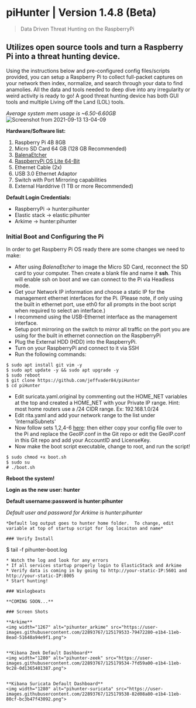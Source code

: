 
# piHunter | Version 1.4.8 (Beta)
> Data Driven Threat Hunting on the RaspberryPi

## Utilizes open source tools and turn a Raspberry Pi into a threat hunting device.

Using the instructions below and pre-configured config files/scripts provided, you can setup a Raspberry Pi to collect full-packet captures on your network then index, normalize, and search through your data to find anamolies.  All the data and tools needed to deep dive into any irregularity or weird activity is ready to go!  A good threat hunting device has both GUI tools and multiple Living off the Land (LOL) tools.

*Average system mem usage is ~6.50-6.60GB*![Screenshot from 2021-09-13 13-04-09](https://user-images.githubusercontent.com/22893767/133081292-6701d0d7-3a80-4423-863c-80bc48f6fafa.png)

**Hardware/Software list:**
1. Raspberry Pi 4B 8GB
2. Micro SD Card 64 GB (128 GB Recommended)
3. [BalenaEtcher](https://www.balena.io/etcher/)
4. [RaspberryPi OS Lite 64-Bit](https://downloads.raspberrypi.org/raspios_lite_arm64/images/)
5. Ethernet Cable (2x)
6. USB 3.0 Ethernet Adaptor
7. Switch with Port Mirroring capabilities
9. External Harddrive (1 TB or more Recommended) 

**Default Login Credentials:**
- RaspberryPi -> hunter:pihunter
- Elastic stack -> elastic:pihunter
- Arkime -> hunter:pihunter

### Initial Boot and Configuring the Pi

In order to get Raspberry Pi OS ready there are some changes we need to make:  
* After using *BalenaEtcher* to image the Micro SD Card, reconnect the SD card to your computer. Then create a blank file and name it **ssh**.  This will enable ssh on boot and we can connect to the Pi via Headless mode.
* Get your Network IP information and choose a static IP for the management ethernet interfaces for the Pi. (Please note, if only using the built in ethernet port, use eth0 for all prompts in the boot script when required to select an interface.)
* I recommend using the USB-Ethernet interface as the management interface.
* Setup port mirroring on the switch to mirror all traffic on the port you are using for the built in ethernet connection on the RaspberryPi
* Plug the External HDD (HDD) into the RaspberryPi.  
* Turn on your RaspberryPi and connect to it via SSH
* Run the following commands:
```
$ sudo apt install git vim -y
$ sudo apt update -y && sudo apt upgrade -y
$ sudo reboot
$ git clone https://github.com/jeffvader84/piHunter
$ cd piHunter
```
 * Edit suricata.yaml.original by commenting out the HOME_NET variables at the top and created a HOME_NET with your Private IP range.  Hint: most home routers use a /24 CIDR range.  Ex: 192.168.1.0/24
 * Edit rita.yaml and add your network range to the list under 'InternalSubnets'
 * Now follow sets 1,2,4-6 [here](https://arkime.com/faq#maxmind): then either copy your config file over to the Pi and replace the GeoIP.conf in the Git repo or edit the GeoIP.conf in this Git repo and add your AccountID and LicenseKey. 
 * Now make the boot script executable, change to root, and run the script!
```
$ sudo chmod +x boot.sh
$ sudo su
# ./boot.sh
```
**Reboot the system!**

**Login as the new user: hunter**

**Default username:password is hunter:pihunter**

*Default user and password for Arkime is hunter:pihunter*

```
*Default log output goes to hunter home folder.  To change, edit variable at top of startup script for log locaiton and name*

### Verify Install
```
$ tail -f pihunter-boot.log
```
* Watch the log and look for any errors
* If all services startup properly login to ElasticStack and Arkime
* Verify data is coming in by going to http://your-static-IP:5601 and http://your-static-IP:8005
* Start hunting!

### Winlogbeats

**COMING SOON...**

### Screen Shots

**Arkime**
<img width="1267" alt="pihunter_arkime" src="https://user-images.githubusercontent.com/22893767/125179533-79472280-e1b4-11eb-8ead-51648a94e9f1.png">


**Kibana Zeek Default Dashboard**
<img width="1280" alt="pihunter-zeek" src="https://user-images.githubusercontent.com/22893767/125179534-7fd59a00-e1b4-11eb-9c28-0d1365401387.png">


**Kibana Suricata Default Dashboard**
<img width="1280" alt="pihunter-suricata" src="https://user-images.githubusercontent.com/22893767/125179538-82d08a80-e1b4-11eb-80cf-bc3b47f43092.png">

